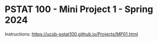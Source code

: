 # PSTAT 100 - Mini Project 1 - Spring 2024

Instructions: https://ucsb-pstat100.github.io/Projects/MP01.html